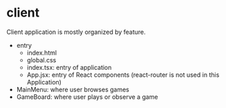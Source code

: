 # client

Client application is mostly organized by feature.

- entry
  - index.html
  - global.css
  - index.tsx: entry of application
  - App.jsx: entry of React components (react-router is not used in this Application)
- MainMenu: where user browses games
- GameBoard: where user plays or observe a game
